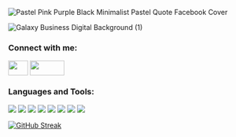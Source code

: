 

![Pastel Pink Purple Black Minimalist Pastel Quote Facebook Cover](https://res.cloudinary.com/dgdapuuob/image/upload/f_auto,q_auto/k21101sylzl6ehuz4mms)

![Galaxy Business Digital Background (1)](https://github.com/DuhaDahamsheh/DuhaDahamsheh/assets/136118579/e2329623-b1a1-452e-91f8-3f5f0b6ef4b6)


<h3 align="left">Connect with me:</h3>
<p align="left">
<a href="https://www.linkedin.com/in/duhadahamsheh/" target="blank"><img align="center" src="https://cdn.jsdelivr.net/npm/simple-icons@3.0.1/icons/linkedin.svg" alt="" height="30" width="40" /></a>
  <a href="duhadahamsheh@gmail.com" target="blank"><img align="center" src="https://img.shields.io/badge/Gmail-D14836?style=for-the-badge&logo=gmail&logoColor=white" alt="" height="30" width="70" /></a>
</p>

<h3 align="left">Languages and Tools:</h3>
<p align="left">
<img src="https://img.shields.io/badge/Node%20js-339933?style=for-the-badge&logo=nodedotjs&logoColor=white" />
  <img src="https://img.shields.io/badge/npm-CB3837?style=for-the-badge&logo=npm&logoColor=white" />
  <img src="https://img.shields.io/badge/Bootstrap-563D7C?style=for-the-badge&logo=bootstrap&logoColor=white" />
  <img src="https://img.shields.io/badge/Postman-FF6C37?style=for-the-badge&logo=Postman&logoColor=white" />
  <img src="https://img.shields.io/badge/React-20232A?style=for-the-badge&logo=react&logoColor=61DAFB" />
  <img src="https://img.shields.io/badge/CSS3-1572B6?style=for-the-badge&logo=css3&logoColor=white" />
  <img src="https://img.shields.io/badge/HTML5-E34F26?style=for-the-badge&logo=html5&logoColor=white" />
  <img src="https://img.shields.io/badge/JavaScript-323330?style=for-the-badge&logo=javascript&logoColor=F7DF1E" />
  </p>

[![GitHub Streak](https://github-readme-streak-stats.herokuapp.com/?user=DuhaDahamsheh)](https://git.io/streak-stats)  
